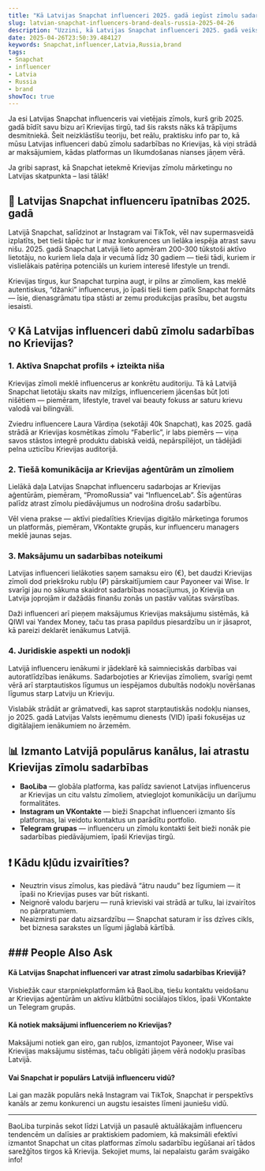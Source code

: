 ```yaml
---
title: "Kā Latvijas Snapchat influenceri 2025. gadā iegūst zīmolu sadarbības Krievijā"
slug: latvian-snapchat-influencers-brand-deals-russia-2025-04-26
description: "Uzzini, kā Latvijas Snapchat influenceri 2025. gadā veiksmīgi atrod zīmolu sadarbības Krievijas tirgū. Praktiski padomi, vietējās maksājumu metodes, likumdošanas nianses un reāli piemēri no Latvijas influenceru vides."
date: 2025-04-26T23:50:39.484127
keywords: Snapchat,influencer,Latvia,Russia,brand
tags:
- Snapchat
- influencer
- Latvia
- Russia
- brand
showToc: true
---
```


Ja esi Latvijas Snapchat influenceris vai vietējais zīmols, kurš grib 2025. gadā bīdīt savu bizu arī Krievijas tirgū, tad šis raksts nāks kā trāpījums desmitniekā. Šeit neizklāstīšu teoriju, bet reālu, praktisku info par to, kā mūsu Latvijas influenceri dabū zīmolu sadarbības no Krievijas, kā viņi strādā ar maksājumiem, kādas platformas un likumdošanas nianses jāņem vērā.

Ja gribi saprast, kā Snapchat ietekmē Krievijas zīmolu mārketingu no Latvijas skatpunkta – lasi tālāk!

## 📢 Latvijas Snapchat influenceru īpatnības 2025. gadā

Latvijā Snapchat, salīdzinot ar Instagram vai TikTok, vēl nav supermasveidā izplatīts, bet tieši tāpēc tur ir maz konkurences un lielāka iespēja atrast savu nišu. 2025. gadā Snapchat Latvijā lieto apmēram 200-300 tūkstoši aktīvo lietotāju, no kuriem liela daļa ir vecumā līdz 30 gadiem — tieši tādi, kuriem ir vislielākais patēriņa potenciāls un kuriem interesē lifestyle un trendi.

Krievijas tirgus, kur Snapchat turpina augt, ir pilns ar zīmoliem, kas meklē autentiskus, “džanki” influencerus, jo īpaši tieši tiem patīk Snapchat formāts — īsie, dienasgrāmatu tipa stāsti ar zemu produkcijas prasību, bet augstu iesaisti.

## 💡 Kā Latvijas influenceri dabū zīmolu sadarbības no Krievijas?

### 1. Aktīva Snapchat profils + izteikta niša

Krievijas zīmoli meklē influencerus ar konkrētu auditoriju. Tā kā Latvijā Snapchat lietotāju skaits nav milzīgs, influenceriem jācenšas būt ļoti nišētiem — piemēram, lifestyle, travel vai beauty fokuss ar saturu krievu valodā vai bilingvāli.

Zviedru influencere Laura Vārdiņa (sekotāji 40k Snapchat), kas 2025. gadā strādā ar Krievijas kosmētikas zīmolu “Faberlic”, ir labs piemērs — viņa savos stāstos integrē produktu dabiskā veidā, nepārspīlējot, un tādējādi pelna uzticību Krievijas auditorijā.

### 2. Tiešā komunikācija ar Krievijas aģentūrām un zīmoliem

Lielākā daļa Latvijas Snapchat influenceru sadarbojas ar Krievijas aģentūrām, piemēram, “PromoRussia” vai “InfluenceLab”. Šīs aģentūras palīdz atrast zīmolu piedāvājumus un nodrošina drošu sadarbību.

Vēl viena prakse — aktīvi piedalīties Krievijas digitālo mārketinga forumos un platformās, piemēram, VKontakte grupās, kur influenceru managers meklē jaunas sejas.

### 3. Maksājumu un sadarbības noteikumi

Latvijas influenceri lielākoties saņem samaksu eiro (€), bet daudzi Krievijas zīmoli dod priekšroku rubļu (₽) pārskaitījumiem caur Payoneer vai Wise. Ir svarīgi jau no sākuma skaidrot sadarbības nosacījumus, jo Krievija un Latvija joprojām ir dažādās finanšu zonās un pastāv valūtas svārstības.

Daži influenceri arī pieņem maksājumus Krievijas maksājumu sistēmās, kā QIWI vai Yandex Money, taču tas prasa papildus piesardzību un ir jāsaprot, kā pareizi deklarēt ienākumus Latvijā.

### 4. Juridiskie aspekti un nodokļi

Latvijā influenceru ienākumi ir jādeklarē kā saimnieciskās darbības vai autoratlīdzības ienākums. Sadarbojoties ar Krievijas zīmoliem, svarīgi ņemt vērā arī starptautiskos līgumus un iespējamos dubultās nodokļu novēršanas līgumus starp Latviju un Krieviju.

Vislabāk strādāt ar grāmatvedi, kas saprot starptautiskās nodokļu nianses, jo 2025. gadā Latvijas Valsts ieņēmumu dienests (VID) īpaši fokusējas uz digitālajiem ienākumiem no ārzemēm.

## 📊 Izmanto Latvijā populārus kanālus, lai atrastu Krievijas zīmolu sadarbības

- **BaoLiba** — globāla platforma, kas palīdz savienot Latvijas influencerus ar Krievijas un citu valstu zīmoliem, atvieglojot komunikāciju un darījumu formalitātes.
- **Instagram un VKontakte** — bieži Snapchat influenceri izmanto šīs platformas, lai veidotu kontaktus un parādītu portfolio.
- **Telegram grupas** — influenceru un zīmolu kontakti šeit bieži nonāk pie sadarbības piedāvājumiem, īpaši Krievijas tirgū.

## ❗ Kādu kļūdu izvairīties?

- Neuztrin visus zīmolus, kas piedāvā “ātru naudu” bez līgumiem — it īpaši no Krievijas puses var būt riskanti.
- Neignorē valodu barjeru — runā krieviski vai strādā ar tulku, lai izvairītos no pārpratumiem.
- Neaizmirsti par datu aizsardzību — Snapchat saturam ir īss dzīves cikls, bet biznesa sarakstes un līgumi jāglabā kārtībā.

## ### People Also Ask

#### Kā Latvijas Snapchat influenceri var atrast zīmolu sadarbības Krievijā?

Visbiežāk caur starpniekplatformām kā BaoLiba, tiešu kontaktu veidošanu ar Krievijas aģentūrām un aktīvu klātbūtni sociālajos tīklos, īpaši VKontakte un Telegram grupās.

#### Kā notiek maksājumi influenceriem no Krievijas?

Maksājumi notiek gan eiro, gan rubļos, izmantojot Payoneer, Wise vai Krievijas maksājumu sistēmas, taču obligāti jāņem vērā nodokļu prasības Latvijā.

#### Vai Snapchat ir populārs Latvijā influenceru vidū?

Lai gan mazāk populārs nekā Instagram vai TikTok, Snapchat ir perspektīvs kanāls ar zemu konkurenci un augstu iesaistes līmeni jauniešu vidū.

---

BaoLiba turpinās sekot līdzi Latvijā un pasaulē aktuālākajām influenceru tendencēm un dalīsies ar praktiskiem padomiem, kā maksimāli efektīvi izmantot Snapchat un citas platformas zīmolu sadarbību iegūšanai arī tādos sarežģītos tirgos kā Krievija. Sekojiet mums, lai nepalaistu garām svaigāko info!